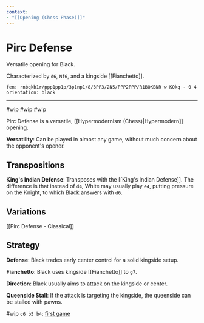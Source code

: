 ```yaml
---
context:
- "[[Opening (Chess Phase)]]"
---
```


# Pirc Defense

Versatile opening for Black.

Characterized by `d6`, `Nf6`, and a kingside [[Fianchetto]].

```chesser
fen: rnbqkb1r/ppp1pp1p/3p1np1/8/3PP3/2N5/PPP2PPP/R1BQKBNR w KQkq - 0 4
orientation: black
```

---

#wip
#wip
#wip

Pirc Defense is a versatile, [[Hypermodernism (Chess)|Hypermodern]] opening.

**Versatility**: Can be played in almost any game, without much concern about the opponent's opener.

## Transpositions

**King's Indian Defense**: Transposes with the [[King's Indian Defense]]. The difference is that instead of `d4`, White may usually play `e4`, putting pressure on the Knight, to which Black answers with `d6`.

## Variations

[[Pirc Defense - Classical]]

## Strategy

**Defense**: Black trades early center control for a solid kingside setup.

**Fianchetto**: Black uses kingside [[Fianchetto]] to `g7`.

**Direction**: Black usually aims to attack on the kingside or center.

**Queenside Stall**: If the attack is targeting the kingside, the queenside can be stalled with pawns.


#wip `c6 b5 b4`: [first game](https://www.youtube.com/watch?v=cJg3Mlp2W8Q)
